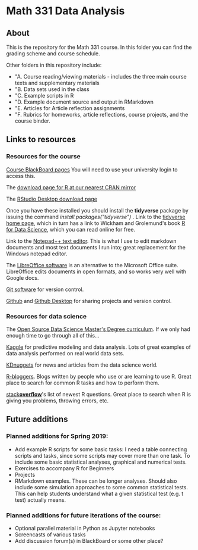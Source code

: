 # Math 331 Data Analysis

## About
This is the repository for the Math 331 course.  In this folder you can find the grading scheme and course schedule.

Other folders in this repository include:
* "A. Course reading/viewing materials - includes the three main course texts and supplementary materials
* "B. Data sets used in the class
* "C. Example scripts in R
* "D. Example document source and output in RMarkdown
* "E. Articles for Article reflection assignments
* "F. Rubrics for homeworks, article reflections, course projects, and the course binder.

## Links to resources
### Resources for the course
[Course BlackBoard pages]()  You will need to use your university login to access this.

The [download page for R at our nearest CRAN mirror](http://cran.stat.ucla.edu/)

The [RStudio Desktop download page](https://www.rstudio.com/products/rstudio/download/)

Once you have these installed you should install the **tidyverse** package by issuing the command *install.packages("tidyverse")* .  Link to the [tidyverse home page](https://www.tidyverse.org/), which in turn has a link to Wickham and Grolemund's book [R for Data Science](https://r4ds.had.co.nz/), which you can read online for free.

Link to the [Notepad++ text editor](https://notepad-plus-plus.org/).  This is what I use to edit markdown documents and most text documents I run into; great replacement for the Windows notepad editor.

The [LibreOffice software](https://www.libreoffice.org/) is an alternative to the Microsoft Office suite.  LibreOffice edits documents in open formats, and so works very well with Google docs.

[Git software](https://git-scm.com/) for version control.

[Github](https://github.com/) and [Github Desktop](https://desktop.github.com/) for sharing projects and version control.

### Resources for data science
The [Open Source Data Science Master's Degree curriculum](http://datasciencemasters.org/).  If we only had enough time to go through all of this...

[Kaggle](https://www.kaggle.com/) for predictive modeling and data analysis.  Lots of great examples of data analysis performed on real world data sets.

[KDnuggets](https://www.kdnuggets.com/) for news and articles from the data science world.

[R-bloggers](https://www.r-bloggers.com/).  Blogs written by people who use or are learning to use R.  Great place to search for common R tasks and how to perform them.

[stack**overflow**](https://stackoverflow.com/questions/tagged/r)'s list of newest R questions.  Great place to search when R is giving you problems, throwing errors, etc.



## Future additions

### Planned additions for Spring 2019:
* Add example R scripts for some basic tasks: I need a table connecting scripts and tasks, since some scripts may cover more than one task. To include some basic statistical analyses, graphical and numerical tests.
* Exercises to accompany R for Beginners
* Projects
* RMarkdown examples.  These can be longer analyses.  Should also include some simulation approaches to some common statistical tests.  This can help students understand what a given statistical test (e.g. t test) actually means.

### Planned additions for future iterations of the course:
* Optional parallel material in Python as Jupyter notebooks
* Screencasts of various tasks
* Add discussion forum(s) in BlackBoard or some other place?


